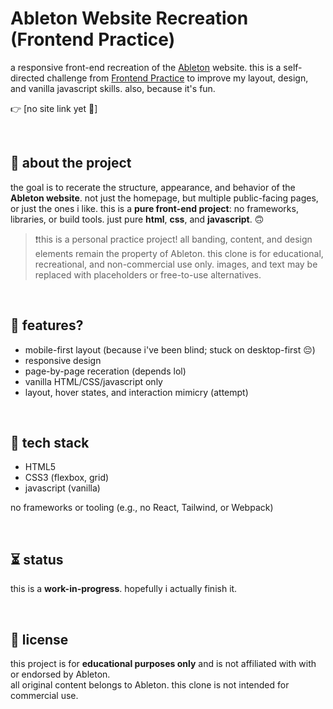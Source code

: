 # Ableton Website Recreation (Frontend Practice)

a responsive front-end recreation of the [Ableton](https://www.frontendpractice.com/projects/ableton) website. this is a self-directed challenge from [Frontend Practice](https://www.frontendpractice.com/projects/ableton) to improve my layout, design, and vanilla javascript skills. also, because it's fun.

👉 [no site link yet 🥹]

<br>

## 📌 about the project

the goal is to recerate the structure, appearance, and behavior of the **Ableton website**. not just the homepage, but multiple public-facing pages, or just the ones i like.
this is a **pure front-end project**: no frameworks, libraries, or build tools. just pure **html**, **css**, and **javascript**. 🙃

> ❗this is a personal practice project! all banding, content, and design elements remain the property of Ableton. this clone is for educational, recreational, and non-commercial use only.
> images, and text may be replaced with placeholders or free-to-use alternatives.

<br>

## 🍮 features?

- mobile-first layout (because i've been blind; stuck on desktop-first 😔)
- responsive design
- page-by-page receration (depends lol)
- vanilla HTML/CSS/javascript only
- layout, hover states, and interaction mimicry (attempt)

<br>

## 🔧 tech stack

- HTML5
- CSS3 (flexbox, grid)
- javascript (vanilla)

no frameworks or tooling (e.g., no React, Tailwind, or Webpack)

<br>

## ⏳ status

this is a **work-in-progress**. hopefully i actually finish it.

<br>

## 📝 license

this project is for **educational purposes only** and is not affiliated with with or endorsed by Ableton.  
all original content belongs to Ableton. this clone is not intended for commercial use.
